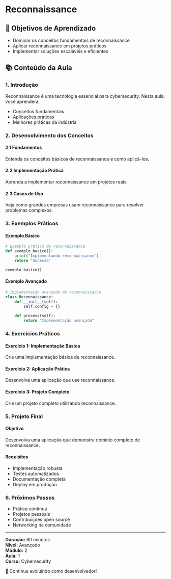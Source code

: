# Reconnaissance

## 🎯 Objetivos de Aprendizado
- Dominar os conceitos fundamentais de reconnaissance
- Aplicar reconnaissance em projetos práticos
- Implementar soluções escaláveis e eficientes

## 📚 Conteúdo da Aula

### 1. Introdução
Reconnaissance é uma tecnologia essencial para cybersecurity. Nesta aula, você aprenderá:

- Conceitos fundamentais
- Aplicações práticas
- Melhores práticas da indústria

### 2. Desenvolvimento dos Conceitos

#### 2.1 Fundamentos
Entenda os conceitos básicos de reconnaissance e como aplicá-los.

#### 2.2 Implementação Prática
Aprenda a implementar reconnaissance em projetos reais.

#### 2.3 Casos de Uso
Veja como grandes empresas usam reconnaissance para resolver problemas complexos.

### 3. Exemplos Práticos

#### Exemplo Básico
```python
# Exemplo prático de reconnaissance
def exemplo_basico():
    print("Implementando reconnaissance")
    return "Sucesso"

exemplo_basico()
```

#### Exemplo Avançado
```python
# Implementação avançada de reconnaissance
class Reconnaissance:
    def __init__(self):
        self.config = {}
    
    def process(self):
        return "Implementação avançada"
```

### 4. Exercícios Práticos

#### Exercício 1: Implementação Básica
Crie uma implementação básica de reconnaissance.

#### Exercício 2: Aplicação Prática
Desenvolva uma aplicação que use reconnaissance.

#### Exercício 3: Projeto Completo
Crie um projeto completo utilizando reconnaissance.

### 5. Projeto Final

#### Objetivo
Desenvolva uma aplicação que demonstre domínio completo de reconnaissance.

#### Requisitos
- Implementação robusta
- Testes automatizados
- Documentação completa
- Deploy em produção

### 6. Próximos Passos

- Prática contínua
- Projetos pessoais
- Contribuições open source
- Networking na comunidade

---

**Duração:** 60 minutos  
**Nível:** Avançado  
**Módulo:** 2  
**Aula:** 1  
**Curso:** Cybersecurity

🎉 Continue evoluindo como desenvolvedor!

